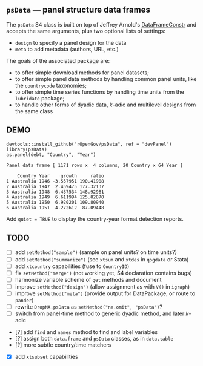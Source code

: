 ## `psData` — panel structure data frames

The `psData` S4 class is built on top of Jeffrey Arnold's [DataFrameConstr](https://github.com/jrnold/DataFrameConstr) and accepts the same arguments, plus two optional lists of settings:

* `design` to specify a panel design for the data
* `meta` to add metadata (authors, URL, etc.)

The goals of the associated package are:

* to offer simple download methods for panel datasets;
* to offer simple panel data methods by handling common panel units, like the `countrycode` taxonomies;
* to offer simple time series functions by handling time units from the `lubridate` package;
* to handle other forms of dyadic data, _k_-adic and multilevel designs from the same class

## DEMO

```{S}
devtools::install_github("rOpenGov/psData", ref = "devPanel")
library(psData)
as.panel(debt, "Country", "Year")
```
```
Panel data frame [ 1171 rows x  4 columns, 20 Country x 64 Year ]

    Country Year    growth     ratio
1 Australia 1946 -3.557951 190.41908
2 Australia 1947  2.459475 177.32137
3 Australia 1948  6.437534 148.92981
4 Australia 1949  6.611994 125.82870
5 Australia 1950  6.920201 109.80940
6 Australia 1951  4.272612  87.09448
```

Add `quiet = TRUE` to display the country-year format detection reports.

## TODO

- [ ] add `setMethod("sample")` (sample on panel units? on time units?)
- [ ] add `setMethod("summarize")` (see `xtsum` and `xtdes` in `qogdata` or Stata)
- [ ] add `xtcountry` capabilities (fuse to `CountryID`)
- [ ] fix `setMethod("merge")` (not working yet, S4 declaration contains bugs)
- [ ] harmonize variable scheme of `get` methods and document
- [ ] improve `setMethod("design")` (allow assignment as with `V()` in `igraph`)
- [ ] improve `setMethod("meta")` (provide output for DataPackage, or route to `pander`)
- [ ] rewrite `DropNA.psData` as `setMethod("na.omit", "psData")`?
- [ ] switch from panel-time method to generic dyadic method, and later _k_-adic
- [?] add `find` and `names` method to find and label variables
- [?] assign both `data.frame` and `psData` classes, as in `data.table`
- [?] more subtle country/time matchers
- [x] add `xtsubset` capabilities
